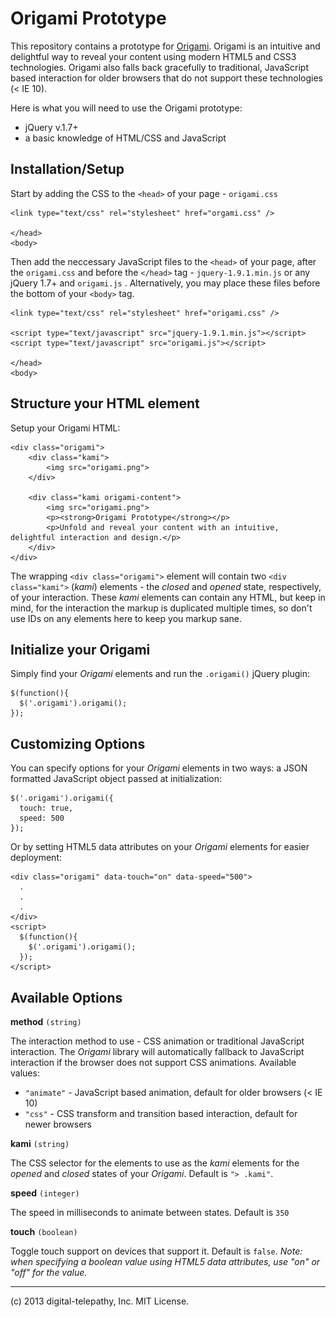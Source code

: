 Origami Prototype
=================

This repository contains a prototype for [Origami](http://www.dtelepathy.com/labs/apps/origami). Origami is an intuitive and delightful way to reveal your content using modern HTML5 and CSS3 technologies. Origami also falls back gracefully to traditional, JavaScript based interaction for older browsers that do not support these technologies (< IE 10).

Here is what you will need to use the Origami prototype:

* jQuery v.1.7+
* a basic knowledge of HTML/CSS and JavaScript

Installation/Setup
------------------

Start by adding the CSS to the `<head>` of your page - `origami.css`

    <link type="text/css" rel="stylesheet" href="orgami.css" />

    </head>
    <body>

Then add the neccessary JavaScript files to the `<head>` of your page, after the `origami.css` and before the `</head>` tag - `jquery-1.9.1.min.js` or any jQuery 1.7+ and `origami.js` . Alternatively, you may place these files before the bottom of your `<body>` tag.

    <link type="text/css" rel="stylesheet" href="origami.css" />

    <script type="text/javascript" src="jquery-1.9.1.min.js"></script>
    <script type="text/javascript" src="origami.js"></script>

    </head>
    <body>


Structure your HTML element
---------------------------

Setup your Origami HTML:

    <div class="origami">
        <div class="kami">
            <img src="origami.png">
        </div>

        <div class="kami origami-content">
            <img src="origami.png">
            <p><strong>Origami Prototype</strong></p>
            <p>Unfold and reveal your content with an intuitive, delightful interaction and design.</p>
        </div>
    </div>

The wrapping `<div class="origami">` element will contain two `<div class="kami">` (_kami_) elements - the _closed_ and _opened_ state, respectively, of your interaction. These _kami_ elements can contain any HTML, but keep in mind, for the interaction the markup is duplicated multiple times, so don't use IDs on any elements here to keep you markup sane.

Initialize your Origami
-----------------------

Simply find your _Origami_ elements and run the `.origami()` jQuery plugin:

    $(function(){
      $('.origami').origami();
    });

Customizing Options
-------------------

You can specify options for your _Origami_ elements in two ways: a JSON formatted JavaScript object passed at initialization:

    $('.origami').origami({
      touch: true,
      speed: 500
    });

Or by setting HTML5 data attributes on your _Origami_ elements for easier deployment:

    <div class="origami" data-touch="on" data-speed="500">
      .
      .
      .
    </div>
    <script>
      $(function(){
        $('.origami').origami();
      });
    </script>

Available Options
-----------------

**method** `(string)` 

The interaction method to use - CSS animation or traditional JavaScript interaction. The _Origami_ library will automatically fallback to JavaScript interaction if the browser does not support CSS animations. Available values:
* `"animate"` - JavaScript based animation, default for older browsers (< IE 10)
* `"css"` - CSS transform and transition based interaction, default for newer browsers

**kami** `(string)` 

The CSS selector for the elements to use as the _kami_ elements for the _opened_ and _closed_ states of your _Origami_. Default is `"> .kami"`.

**speed** `(integer)` 

The speed in milliseconds to animate between states. Default is `350`

**touch** `(boolean)` 

Toggle touch support on devices that support it. Default is `false`. _Note: when specifying a boolean value using HTML5 data attributes, use "on" or "off" for the value._

----

(c) 2013 digital-telepathy, Inc. MIT License.